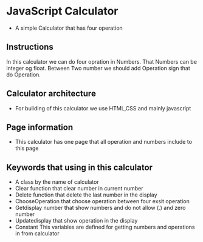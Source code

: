 
# JavaScript Calculator

* A simple Calculator that has four operation 

## Instructions 

In this calculator we can do four opration in Numbers.
That Numbers can be integer og float.
Between Two number we should add Operation sign that do Operation.

## Calculator architecture
* For buliding of this calculator we use HTML,CSS and mainly javascript
## Page information
* This calculator has one page that all operation and numbers include to this page
## Keywords that using in this calculator
* A class by the name of calculator
* Clear function  that clear number in current number
* Delete function that delete the last number in the display
* ChooseOperation that choose operation between four exsit operation
* Getdisplay number that show numbers and do not allow (.) and zero number
* Updatedisplay that show operation in the display
* Constant This variables are defined for getting numbers and operations in from calculator



